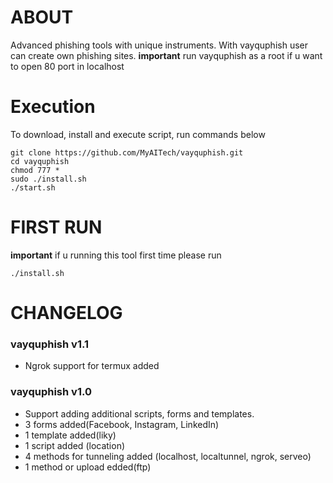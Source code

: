 
# ABOUT

Advanced phishing tools with unique instruments. With vayquphish user can create own phishing sites. 
**important**  run vayquphish as a root if u want to open 80 port in localhost

# Execution
To download, install and execute script, run commands below 

    git clone https://github.com/MyAITech/vayquphish.git
    cd vayquphish
    chmod 777 *
    sudo ./install.sh
    ./start.sh

# FIRST RUN
**important**   if u running this tool first time please run

    ./install.sh

#  CHANGELOG
### vayquphish v1.1
 - Ngrok support for termux added

### vayquphish v1.0
- Support adding additional scripts, forms and templates.
- 3 forms added(Facebook, Instagram, LinkedIn)
- 1 template added(liky)
- 1 script added (location)
- 4 methods for tunneling added (localhost, localtunnel, ngrok, serveo)
- 1 method or upload edded(ftp)
